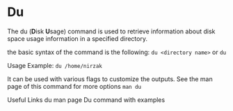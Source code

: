 # Du

The du (**D**isk **U**sage) command is used to retrieve information about disk space usage information in a specified directory.

the basic syntax of the command is the following:
`du <directory name>` or `du`

Usage Example:
`du /home/nirzak`

It can be used with various flags to customize the outputs. See the man page of this command for more options `man du`

<ResourceGroupTitle>Useful Links</ResourceGroupTitle>
<BadgeLink colorScheme='blue' badgeText='Man page' href='https://man7.org/linux/man-pages/man1/du.1.html'>du man page</BadgeLink>
<BadgeLink colorScheme='blue' badgeText='Tutorial' href='https://linuxhint.com/linux-du-command-examples/'>Du command with examples</BadgeLink>
